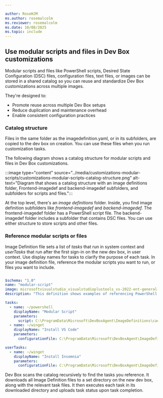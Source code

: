 ```yaml
---

author: RoseHJM
ms.author: rosemalcolm
ms.reviewer: rosemalcolm
ms.date: 10/08/2025
ms.topic: include
---
```



## Use modular scripts and files in Dev Box customizations

Modular scripts and files like PowerShell scripts, Desired State Configuration (DSC) files, configuration files, text files, or images can be stored in a shared catalog so you can reuse and standardize Dev Box customizations across multiple images.

They're designed to:

- Promote reuse across multiple Dev Box setups
- Reduce duplication and maintenance overhead
- Enable consistent configuration practices

### Catalog structure

Files in the same folder as the imagedefinition.yaml, or in its subfolders, are copied to the dev box on creation. You can use these files when you run customization tasks.

The following diagram shows a catalog structure for modular scripts and files in Dev Box customizations.

:::image type="content" source="../media/customizations-modular-scripts/customizations-modular-scripts-catalog-structure.png" alt-text="Diagram that shows a catalog structure with an image definitions folder, Frontend-imagedef and backend-imagedef subfolders, and subfolders for scripts and files.":::

At the top level, there's an *image definitions* folder. Inside, you find image definition subfolders like *frontend-imagedef* and *backend-imagedef.* The frontend-imagedef folder has a PowerShell script file. The backend-imagedef folder includes a subfolder that contains DSC files. You can use either structure to store scripts and other files.

### Reference modular scripts or files

Image Definition file sets a list of *tasks* that run in system context and *userTasks* that run after the first sign-in on the new dev box, in user context. Use display names for tasks to clarify the purpose of each task. In your image definition file, reference the modular scripts you want to run, or files you want to include.

```yaml

$schema: "1.0"
name: "modular-script"
image: microsoftvisualstudio_visualstudioplustools_vs-2022-ent-general-win11-m365-gen2
description: "This definition shows examples of referencing PowerShell scripts and DSC configuration files."

tasks:
  - name: ~/powershell
    displayName: "Modular Script"
    parameters:
      script: C:\ProgramData\Microsoft\DevBoxAgent\ImageDefinitions\cache-tests\modular-script\write-to-file.ps1
  - name: ~/winget
    displayName: "Install VS Code"
    parameters:
      configurationFile: C:\ProgramData\Microsoft\DevBoxAgent\ImageDefinitions\cache-tests\modular-script\contoso.dsc.yaml

userTasks:
  - name: ~/winget
    displayName: "Install Insomnia"
    parameters:
      configurationFile: C:\ProgramData\Microsoft\DevBoxAgent\ImageDefinitions\cache-tests\modular-script\contoso-user.dsc.yaml
```

Dev Box scans the catalog recursively to find the tasks you reference. It downloads all Image Definition files to a set directory on the new dev box, along with the relevant task files. It then executes each task in its downloaded directory and uploads task status upon task completion.
